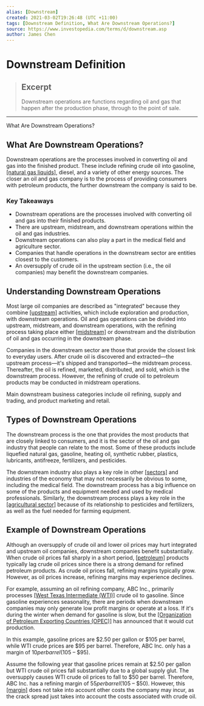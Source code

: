 ```yaml
---
alias: [Downstream]
created: 2021-03-02T19:26:48 (UTC +11:00)
tags: [Downstream Definition, What Are Downstream Operations?]
source: https://www.investopedia.com/terms/d/downstream.asp
author: James Chen
---
```


# Downstream Definition

> ## Excerpt
> Downstream operations are functions regarding oil and gas that happen after the production phase, through to the point of sale.

---

What Are Downstream Operations?
## What Are Downstream Operations?

Downstream operations are the processes involved in converting oil and gas into the finished product. These include refining crude oil into gasoline, [[natural gas liquids]](https://www.investopedia.com/terms/n/natural-gas-liquids.asp), diesel, and a variety of other energy sources. The closer an oil and gas company is to the process of providing consumers with petroleum products, the further downstream the company is said to be.

### Key Takeaways

-   Downstream operations are the processes involved with converting oil and gas into their finished products.
-   There are upstream, midstream, and downstream operations within the oil and gas industries.
-   Downstream operations can also play a part in the medical field and agriculture sector. 
-   Companies that handle operations in the downstream sector are entities closest to the customers. 
-   An oversupply of crude oil in the upstream section (i.e., the oil companies) may benefit the downstream companies. 

## Understanding Downstream Operations

Most large oil companies are described as "integrated" because they combine [[upstream]](https://www.investopedia.com/terms/u/upstream.asp) activities, which include exploration and production, with downstream operations. Oil and gas operations can be divided into upstream, midstream, and downstream operations, with the refining process taking place either [[midstream]](https://www.investopedia.com/terms/m/midstream.asp) or downstream and the distribution of oil and gas occurring in the downstream phase.

Companies in the downstream sector are those that provide the closest link to everyday users. After crude oil is discovered and extracted—the upstream process—it's shipped and transported—the midstream process. Thereafter, the oil is refined, marketed, distributed, and sold, which is the downstream process. However, the refining of crude oil to petroleum products may be conducted in midstream operations.

Main downstream business categories include oil refining, supply and trading, and product marketing and retail. 

## Types of Downstream Operations 

The downstream process is the one that provides the most products that are closely linked to consumers, and it is the sector of the oil and gas industry that people can relate to the most. Some of these products include liquefied natural gas, gasoline, heating oil, synthetic rubber, plastics, lubricants, antifreeze, fertilizers, and pesticides. 

The downstream industry also plays a key role in other [[sectors]](https://www.investopedia.com/terms/s/sector.asp) and industries of the economy that may not necessarily be obvious to some, including the medical field. The downstream process has a big influence on some of the products and equipment needed and used by medical professionals. Similarly, the downstream process plays a key role in the [[agricultural sector]](https://www.investopedia.com/terms/a/agribusiness.asp) because of its relationship to pesticides and fertilizers, as well as the fuel needed for farming equipment. 

## Example of Downstream Operations

Although an oversupply of crude oil and lower oil prices may hurt integrated and upstream oil companies, downstream companies benefit substantially. When crude oil prices fall sharply in a short period, [[petroleum]](https://www.investopedia.com/terms/p/petroleum.asp) products typically lag crude oil prices since there is a strong demand for refined petroleum products. As crude oil prices fall, refining margins typically grow. However, as oil prices increase, refining margins may experience declines.

For example, assuming an oil refining company, ABC Inc., primarily processes [[West Texas Intermediate (WTI)]](https://www.investopedia.com/terms/w/wti.asp) crude oil to gasoline. Since gasoline experiences seasonality, there are periods when downstream companies may only generate low profit margins or operate at a loss. If it's during the winter when demand for gasoline is slow, but the [[Organization of Petroleum Exporting Countries (OPEC)]](https://www.investopedia.com/terms/o/opec.asp) has announced that it would cut production. 

In this example, gasoline prices are $2.50 per gallon or $105 per barrel, while WTI crude prices are $95 per barrel. Therefore, ABC Inc. only has a margin of $10 per barrel ($105 – $95). 

Assume the following year that gasoline prices remain at $2.50 per gallon but WTI crude oil prices fall substantially due to a global supply glut. The oversupply causes WTI crude oil prices to fall to $50 per barrel. Therefore, ABC Inc. has a refining margin of $55 per barrel ($105 – $50). However, this [[margin]](https://www.investopedia.com/terms/m/margin.asp) does not take into account other costs the company may incur, as the crack spread just takes into account the costs associated with crude oil.
